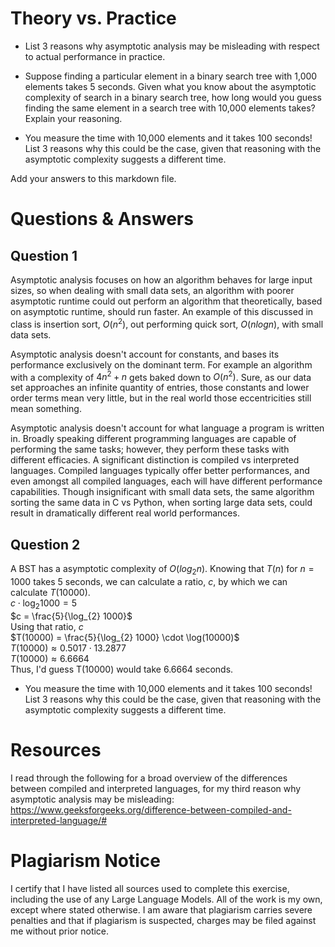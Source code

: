 # Theory vs. Practice

- List 3 reasons why asymptotic analysis may be misleading with respect to
  actual performance in practice.

- Suppose finding a particular element in a binary search tree with 1,000
  elements takes 5 seconds. Given what you know about the asymptotic complexity
  of search in a binary search tree, how long would you guess finding the same
  element in a search tree with 10,000 elements takes? Explain your reasoning.

- You measure the time with 10,000 elements and it takes 100 seconds! List 3
  reasons why this could be the case, given that reasoning with the asymptotic
  complexity suggests a different time.

Add your answers to this markdown file.

# Questions & Answers

## Question 1
  
  Asymptotic analysis focuses on how an algorithm behaves for large input sizes,
  so when dealing with small data sets, an algorithm with poorer asymptotic
  runtime could out perform an algorithm that theoretically, based on asymptotic
  runtime, should run faster. An example of this discussed in class is insertion
  sort, $O(n^2)$, out performing quick sort, $O(nlog n)$, with small data sets.  
  
  Asymptotic analysis doesn't account for constants, and bases its performance
  exclusively on the dominant term. For example an algorithm with a complexity
  of $4n^2+n$ gets baked down to $O(n^2)$. Sure, as our data set approaches
  an infinite quantity of entries, those constants and lower order terms mean
  very little, but in the real world those eccentricities still mean something.  
  
  Asymptotic analysis doesn't account for what language a program is written in.
  Broadly speaking different programming languages are capable of performing the
  same tasks; however, they perform these tasks with different efficacies. A
  significant distinction is compiled vs interpreted languages. Compiled
  languages typically offer better performances, and even amongst all compiled
  languages, each will have different performance capabilities. Though
  insignificant with small data sets, the same algorithm sorting the same data
  in C vs Python, when sorting large data sets, could result in dramatically
  different real world performances.  

## Question 2

  A BST has a asymptotic complexity of $O(log_{2} n)$. Knowing that $T(n)$ for
  $n=1000$ takes 5 seconds, we can calculate a ratio, $c$, by which we can
  calculate $T(10000)$.  
  $c \cdot \log_{2} 1000 = 5$  
  $c = \frac{5}{\log_{2} 1000}$  
  Using that ratio, $c$  
  $T(10000) = \frac{5}{\log_{2} 1000} \cdot \log(10000)$  
  $T(10000) \approx 0.5017 \cdot 13.2877$  
  $T(10000) \approx 6.6664$  
  Thus, I'd guess T(10000) would take 6.6664 seconds.  

- You measure the time with 10,000 elements and it takes 100 seconds! List 3
  reasons why this could be the case, given that reasoning with the asymptotic
  complexity suggests a different time.  

# Resources

I read through the following for a broad overview of the differences between compiled and interpreted languages, for my third reason why asymptotic analysis may be misleading:  
https://www.geeksforgeeks.org/difference-between-compiled-and-interpreted-language/#

# Plagiarism Notice

I certify that I have listed all sources used to complete this exercise, including the use of any Large Language Models. All of the work is my own, except where stated otherwise. I am aware that plagiarism carries severe penalties and that if plagiarism is suspected, charges may be filed against me without prior notice.
